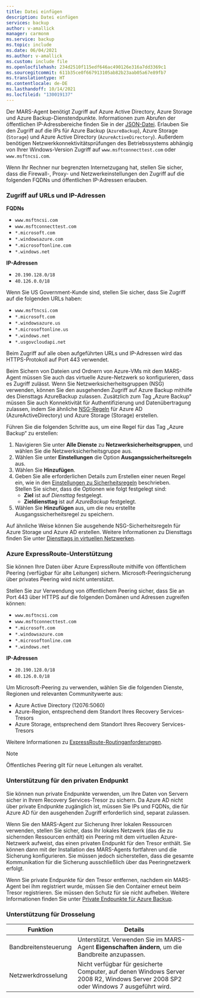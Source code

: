 ```yaml
---
title: Datei einfügen
description: Datei einfügen
services: backup
author: v-amallick
manager: carmonm
ms.service: backup
ms.topic: include
ms.date: 06/04/2021
ms.author: v-amallick
ms.custom: include file
ms.openlocfilehash: 234d2510f115edf646ac490126e316a7dd3369c1
ms.sourcegitcommit: 611b35ce0f667913105ab82b23aab05a67e89fb7
ms.translationtype: HT
ms.contentlocale: de-DE
ms.lasthandoff: 10/14/2021
ms.locfileid: "130019137"
---
```

Der MARS-Agent benötigt Zugriff auf Azure Active Directory, Azure Storage und Azure Backup-Dienstendpunkte. Informationen zum Abrufen der öffentlichen IP-Adressbereiche finden Sie in der [JSON-Datei](https://www.microsoft.com/en-us/download/confirmation.aspx?id=56519&preserveview=true). Erlauben Sie den Zugriff auf die IPs für Azure Backup (`AzureBackup`), Azure Storage (`Storage`) und Azure Active Directory (`AzureActiveDirectory`). Außerdem benötigen Netzwerkkonnektivitätsprüfungen des Betriebssystems abhängig von Ihrer Windows-Version Zugriff auf `www.msftconnecttest.com` oder `www.msftncsi.com`.

Wenn Ihr Rechner nur begrenzten Internetzugang hat, stellen Sie sicher, dass die Firewall-, Proxy- und Netzwerkeinstellungen den Zugriff auf die folgenden FQDNs und öffentlichen IP-Adressen erlauben.

### <a name="url-and-ip-access"></a>Zugriff auf URLs und IP-Adressen

**FQDNs**

- `www.msftncsi.com`
- `www.msftconnecttest.com`
- `*.microsoft.com`
- `*.windowsazure.com`
- `*.microsoftonline.com`
- `*.windows.net`

**IP-Adressen**

- `20.190.128.0/18`
- `40.126.0.0/18`

Wenn Sie US Government-Kunde sind, stellen Sie sicher, dass Sie Zugriff auf die folgenden URLs haben:

- `www.msftncsi.com`
- `*.microsoft.com`
- `*.windowsazure.us`
- `*.microsoftonline.us`
- `*.windows.net`
- `*.usgovcloudapi.net`

Beim Zugriff auf alle oben aufgeführten URLs und IP-Adressen wird das HTTPS-Protokoll auf Port 443 verwendet.

Beim Sichern von Dateien und Ordnern von Azure-VMs mit dem MARS-Agent müssen Sie auch das virtuelle Azure-Netzwerk so konfigurieren, dass es Zugriff zulässt. Wenn Sie Netzwerksicherheitsgruppen (NSG) verwenden, können Sie den ausgehenden Zugriff auf Azure Backup mithilfe des Diensttags AzureBackup zulassen. Zusätzlich zum Tag „Azure Backup“ müssen Sie auch Konnektivität für Authentifizierung und Datenübertragung zulassen, indem Sie ähnliche [NSG-Regeln](../articles/virtual-network/network-security-groups-overview.md#service-tags) für Azure AD (AzureActiveDirectory) und Azure Storage (Storage) erstellen.

Führen Sie die folgenden Schritte aus, um eine Regel für das Tag „Azure Backup“ zu erstellen:

1. Navigieren Sie unter **Alle Dienste** zu **Netzwerksicherheitsgruppen**, und wählen Sie die Netzwerksicherheitsgruppe aus.
1. Wählen Sie unter **Einstellungen** die Option **Ausgangssicherheitsregeln** aus.
1. Wählen Sie **Hinzufügen**.
1. Geben Sie alle erforderlichen Details zum Erstellen einer neuen Regel ein, wie in den [Einstellungen zu Sicherheitsregeln](../articles/virtual-network/manage-network-security-group.md#security-rule-settings) beschrieben.<br>Stellen Sie sicher, dass die Optionen wie folgt festgelegt sind:
   - **Ziel** ist auf _Diensttag_ festgelegt.
   - **Zieldiensttag** ist auf _AzureBackup_ festgelegt.
1. Wählen Sie **Hinzufügen** aus, um die neu erstellte Ausgangssicherheitsregel zu speichern.

Auf ähnliche Weise können Sie ausgehende NSG-Sicherheitsregeln für Azure Storage und Azure AD erstellen. Weitere Informationen zu Diensttags finden Sie unter [Diensttags in virtuellen Netzwerken](../articles/virtual-network/service-tags-overview.md).

### <a name="azure-expressroute-support"></a>Azure ExpressRoute-Unterstützung

Sie können Ihre Daten über Azure ExpressRoute mithilfe von öffentlichem Peering (verfügbar für alte Leitungen) sichern. Microsoft-Peeringsicherung über privates Peering wird nicht unterstützt.

Stellen Sie zur Verwendung von öffentlichem Peering sicher, dass Sie an Port 443 über HTTPS auf die folgenden Domänen und Adressen zugreifen können:

- `www.msftncsi.com`
- `www.msftconnecttest.com`
- `*.microsoft.com`
- `*.windowsazure.com`
- `*.microsoftonline.com`
- `*.windows.net`

**IP-Adressen**
- `20.190.128.0/18`
- `40.126.0.0/18`

Um Microsoft-Peering zu verwenden, wählen Sie die folgenden Dienste, Regionen und relevanten Communitywerte aus:
- Azure Active Directory (12076:5060)
- Azure-Region, entsprechend dem Standort Ihres Recovery Services-Tresors
- Azure Storage, entsprechend dem Standort Ihres Recovery Services-Tresors

Weitere Informationen zu [ExpressRoute-Routinganforderungen](../articles/expressroute/expressroute-routing.md#bgp).

>[!NOTE]
>Öffentliches Peering gilt für neue Leitungen als veraltet.


### <a name="private-endpoint-support"></a>Unterstützung für den privaten Endpunkt

Sie können nun private Endpunkte verwenden, um Ihre Daten von Servern sicher in Ihrem Recovery Services-Tresor zu sichern. Da Azure AD nicht über private Endpunkte zugänglich ist, müssen Sie IPs und FQDNs, die für Azure AD für den ausgehenden Zugriff erforderlich sind, separat zulassen.

Wenn Sie den MARS-Agent zur Sicherung Ihrer lokalen Ressourcen verwenden, stellen Sie sicher, dass Ihr lokales Netzwerk (das die zu sichernden Ressourcen enthält) ein Peering mit dem virtuellen Azure-Netzwerk aufweist, das einen privaten Endpunkt für den Tresor enthält. Sie können dann mit der Installation des MARS-Agents fortfahren und die Sicherung konfigurieren. Sie müssen jedoch sicherstellen, dass die gesamte Kommunikation für die Sicherung ausschließlich über das Peeringnetzwerk erfolgt.

Wenn Sie private Endpunkte für den Tresor entfernen, nachdem ein MARS-Agent bei ihm registriert wurde, müssen Sie den Container erneut beim Tresor registrieren. Sie müssen den Schutz für sie nicht aufheben. Weitere Informationen finden Sie unter [Private Endpunkte für Azure Backup](../articles/backup/private-endpoints.md).

### <a name="throttling-support"></a>Unterstützung für Drosselung

| Funktion | Details |
|---|---|
| Bandbreitensteuerung | Unterstützt. Verwenden Sie im MARS-Agent **Eigenschaften ändern**, um die Bandbreite anzupassen. |
| Netzwerkdrosselung | Nicht verfügbar für gesicherte Computer, auf denen Windows Server 2008 R2, Windows Server 2008 SP2 oder Windows 7 ausgeführt wird. |
